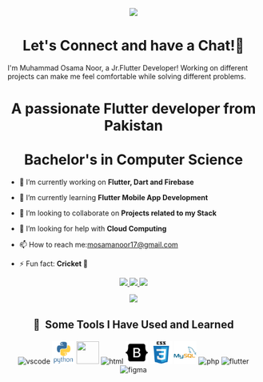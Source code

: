 <p align="center">
  <img src="https://capsule-render.vercel.app/api?type=waving&color=gradient&text=Hello!&height=100&section=header"/>
</p>
<h1 align="center">
   Let's Connect and have a Chat!💬
</h1>
I'm Muhammad Osama Noor, a Jr.Flutter Developer!
Working on different projects can make me feel comfortable while solving different problems.


<h1 align="center">
A passionate Flutter developer from Pakistan <br />
  <br />
Bachelor's in Computer Science
</h1>

- 🔭 I’m currently working on **Flutter, Dart and Firebase**
- 🌱 I’m currently learning **Flutter Mobile App Development**
- 👯 I’m looking to collaborate on **Projects related to my Stack**                            
- 🤔 I’m looking for help with **Cloud Computing**
- 📫 How to reach me:<a href="mailto:mosamanoor17@gmail.com">mosamanoor17@gmail.com</a>
- ⚡ Fun fact: **Cricket 💚**


  </a>
<div id="badges">
  
  <p align="center">
<a href="https://www.linkedin.com/in/muhammad-osama-noor-4185571a1?lipi=urn%3Ali%3Apage%3Ad_flagship3_profile_view_base_contact_details%3BVnUVAikPTPagq3Hvl9OMIQ%3D%3D">
  <img height="50" src="https://user-images.githubusercontent.com/46517096/166973395-19676cd8-f8ec-4abf-83ff-da8243505b82.png"/>
</a>

<a href="https://twitter.com/me_izz_osama">
  <img height="50" src="https://user-images.githubusercontent.com/46517096/166974271-91dfa250-d70b-4cb9-8707-f1bda1b708c3.png"/>

<a href="https://www.instagram.com/me_izz_osama/">
  <img height="50" src="https://user-images.githubusercontent.com/46517096/166974368-9798f39f-1f46-499c-b14e-81f0a3f83a06.png"/>
</a>
    <p align="center">
  <img src= "https://i.giphy.com/media/q217GUnfKAmJlFcjBX/giphy.webp">
</p>

</p>
</div>
<h2> <p align="center">🚀 &nbsp;Some Tools I Have Used and Learned</h2>
<p align="center">
<img src="https://cdn.jsdelivr.net/gh/devicons/devicon/icons/vscode/vscode-original.svg" alt="vscode" width="45" height="45"/>
<img src="https://raw.githubusercontent.com/devicons/devicon/master/icons/python/python-original-wordmark.svg" alt="python" width="45" height="45" />
<img src="https://cdn.jsdelivr.net/gh/devicons/devicon/icons/cplusplus/cplusplus-original.svg" width="45" height="45"/>
<img src="https://cdn.jsdelivr.net/gh/devicons/devicon/icons/html5/html5-original.svg" alt="html" width="45" height="45"/>
<img src="https://raw.githubusercontent.com/devicons/devicon/master/icons/bootstrap/bootstrap-plain.svg" alt="bootstrap" width="45" height="45" />
<img src="https://raw.githubusercontent.com/devicons/devicon/master/icons/css3/css3-original-wordmark.svg" alt="css3" width="45" height="45" />
<img src="https://raw.githubusercontent.com/devicons/devicon/master/icons/mysql/mysql-original-wordmark.svg" alt="mysql" width="45" height="45" />
<img src="https://cdn.jsdelivr.net/gh/devicons/devicon/icons/php/php-original.svg" alt="php" width="45" height="45"/>
<img src="https://cdn.jsdelivr.net/gh/devicons/devicon/icons/flutter/flutter-original.svg" alt="flutter" width="45" height="45"/>

<img src="https://cdn.jsdelivr.net/gh/devicons/devicon/icons/figma/figma-original.svg" alt="figma" width="45" height="45"/>   
</p>
